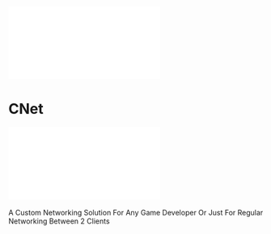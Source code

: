 ![](Icon/btuh.png)


# CNet

![](Icon/btuh.png)


A Custom Networking Solution For Any Game Developer Or Just For Regular Networking Between 2 Clients
